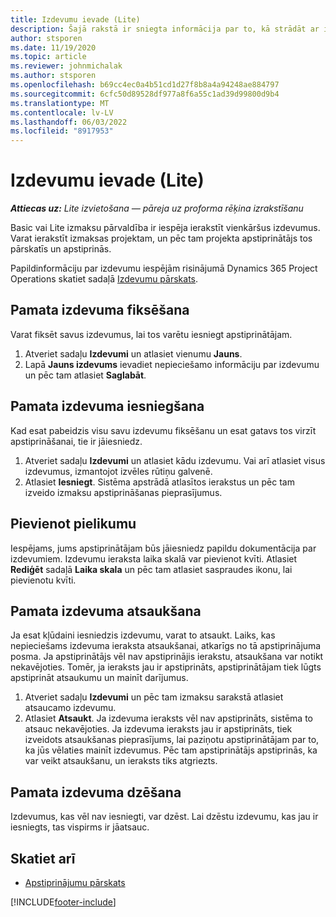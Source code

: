 ```yaml
---
title: Izdevumu ievade (Lite)
description: Šajā rakstā ir sniegta informācija par to, kā strādāt ar izdevumu ierakstu lite izvietošanā.
author: stsporen
ms.date: 11/19/2020
ms.topic: article
ms.reviewer: johnmichalak
ms.author: stsporen
ms.openlocfilehash: b69cc4ec0a4b51cd1d27f8b8a4a94248ae884797
ms.sourcegitcommit: 6cfc50d89528df977a8f6a55c1ad39d99800d9b4
ms.translationtype: MT
ms.contentlocale: lv-LV
ms.lasthandoff: 06/03/2022
ms.locfileid: "8917953"
---
```

# <a name="expense-entry-lite"></a>Izdevumu ievade (Lite)

_**Attiecas uz:** Lite izvietošana — pāreja uz proforma rēķina izrakstīšanu_

Basic vai Lite izmaksu pārvaldība ir iespēja ierakstīt vienkāršus izdevumus. Varat ierakstīt izmaksas projektam, un pēc tam projekta apstiprinātājs tos pārskatīs un apstiprinās.

Papildinformāciju par izdevumu iespējām risinājumā Dynamics 365 Project Operations skatiet sadaļā [Izdevumu pārskats](expense-overview.md).

## <a name="capture-a-basic-expense"></a>Pamata izdevuma fiksēšana

Varat fiksēt savus izdevumus, lai tos varētu iesniegt apstiprinātājam.

1. Atveriet sadaļu **Izdevumi** un atlasiet vienumu **Jauns**.
2. Lapā **Jauns izdevums** ievadiet nepieciešamo informāciju par izdevumu un pēc tam atlasiet **Saglabāt**.

## <a name="submit-a-basic-expense"></a>Pamata izdevuma iesniegšana

Kad esat pabeidzis visu savu izdevumu fiksēšanu un esat gatavs tos virzīt apstiprināšanai, tie ir jāiesniedz.

1. Atveriet sadaļu **Izdevumi** un atlasiet kādu izdevumu. Vai arī atlasiet visus izdevumus, izmantojot izvēles rūtiņu galvenē.
2. Atlasiet **Iesniegt**. Sistēma apstrādā atlasītos ierakstus un pēc tam izveido izmaksu apstiprināšanas pieprasījumus.

## <a name="add-an-attachment"></a>Pievienot pielikumu

Iespējams, jums apstiprinātājam būs jāiesniedz papildu dokumentācija par izdevumiem. Izdevumu ieraksta laika skalā var pievienot kvīti. Atlasiet **Rediģēt** sadaļā **Laika skala** un pēc tam atlasiet saspraudes ikonu, lai pievienotu kvīti.

## <a name="recall-a-basic-expense"></a>Pamata izdevuma atsaukšana

Ja esat kļūdaini iesniedzis izdevumu, varat to atsaukt. Laiks, kas nepieciešams izdevuma ieraksta atsaukšanai, atkarīgs no tā apstiprinājuma posma.  Ja apstiprinātājs vēl nav apstiprinājis ierakstu, atsaukšana var notikt nekavējoties. Tomēr, ja ieraksts jau ir apstiprināts, apstiprinātājam tiek lūgts apstiprināt atsaukumu un mainīt darījumus.

1. Atveriet sadaļu **Izdevumi** un pēc tam izmaksu sarakstā atlasiet atsaucamo izdevumu.
2. Atlasiet **Atsaukt**. Ja izdevuma ieraksts vēl nav apstiprināts, sistēma to atsauc nekavējoties. Ja izdevuma ieraksts jau ir apstiprināts, tiek izveidots atsaukšanas pieprasījums, lai paziņotu apstiprinātājam par to, ka jūs vēlaties mainīt izdevumus. Pēc tam apstiprinātājs apstiprinās, ka var veikt atsaukšanu, un ieraksts tiks atgriezts.

## <a name="delete-a-basic-expense"></a>Pamata izdevuma dzēšana

Izdevumus, kas vēl nav iesniegti, var dzēst. Lai dzēstu izdevumu, kas jau ir iesniegts, tas vispirms ir jāatsauc.

## <a name="see-also"></a>Skatiet arī

- [Apstiprinājumu pārskats](../approvals/approvals-overview.md)


[!INCLUDE[footer-include](../includes/footer-banner.md)]